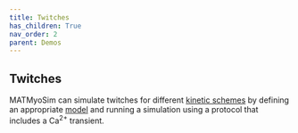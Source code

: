 ```yaml
---
title: Twitches
has_children: True
nav_order: 2
parent: Demos
---
```


## Twitches

MATMyoSim can simulate twitches for different [kinetic schemes](../../kinetic_schemes/kinetic_schemes.html) by defining an appropriate [model](../../structures/model/model.html) and running a simulation using a protocol that includes a Ca<sup>2+</sup> transient.





